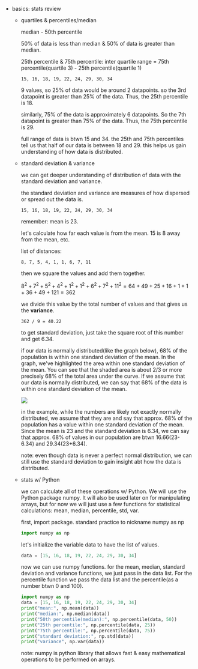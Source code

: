 -   basics: stats review
    -   quartiles & percentiles/median
        
        median - 50th percentile
        
        50% of data is less than median & 50% of data is greater than median.
        
        25th percentile & 75th percentile: inter quartile range = 75th percentile(quartile 3) - 25th percentile(quartile 1)
        
        ```
        15, 16, 18, 19, 22, 24, 29, 30, 34
        ```
        
        9 values, so 25% of data would be around 2 datapoints. so the 3rd datapoint is greater than 25% of the data. Thus, the 25th percentile is 18.
        
        similarly, 75% of the data is approximately 6 datapoints. So the 7th datapoint is greater than 75% of the data. Thus, the 75th percentile is 29.
        
        full range of data is btwn 15 and 34. the 25th and 75th percentiles tell us that half of our data is between 18 and 29. this helps us gain understanding of how data is distributed.
        
    -   standard deviation & variance
        
        we can get deeper understanding of distribution of data with the standard deviation and variance.
        
        the standard deviation and variance are measures of how dispersed or spread out the data is.
        
        ```
        15, 16, 18, 19, 22, 24, 29, 30, 34
        ```
        
        remember: mean is 23.
        
        let's calculate how far each value is from the mean. 15 is 8 away from the mean, etc.
        
        list of distances:
        
        ```
        8, 7, 5, 4, 1, 1, 6, 7, 11
        ```
        
        then we square the values and add them together.
        
        $8^2 + 7^2 + 5^2 + 4^2 + 1^2 + 1^2 + 6^2 + 7^2 + 11^2 = 64 + 49 + 25 + 16 + 1 + 1 + 36 + 49 + 121 = 362$
        
        we divide this value by the total number of values and that gives us the **variance**.
        
        ```
        362 / 9 = 40.22
        ```
        
        to get standard deviation, just take the square root of this number and get 6.34.
        
        if our data is normally distributed(like the graph below), 68% of the population is within one standard deviation of the mean. In the graph, we've highlighted the area within one standard deviation of the mean. You can see that the shaded area is about 2/3 or more precisely 68% of the total area under the curve. If we assume that our data is normally distributed, we can say that 68% of the data is within one standard deviation of the mean.
        
        ![](https://s3.us-west-2.amazonaws.com/secure.notion-static.com/8f208562-7fb6-4a09-b156-de37911c6fcc/Untitled.png?X-Amz-Algorithm=AWS4-HMAC-SHA256&X-Amz-Credential=AKIAT73L2G45O3KS52Y5%2F20210308%2Fus-west-2%2Fs3%2Faws4_request&X-Amz-Date=20210308T164218Z&X-Amz-Expires=86400&X-Amz-Signature=275c283d59fbc5ae74bb4dbce4e7de5fc9921536c102ff43ad88edd7bfc45337&X-Amz-SignedHeaders=host&response-content-disposition=filename%20%3D%22Untitled.png%22)
        
        in the example, while the numbers are likely not exactly normally distributed, we assume that they are and say that approx. 68% of the population has a value within one standard deviation of the mean. Since the mean is 23 and the standard deviation is 6.34, we can say that approx. 68% of values in our population are btwn 16.66(23-6.34) and 29.34(23+6.34).
        
        note: even though data is never a perfect normal distribution, we can still use the standard deviation to gain insight abt how the data is distributed.
        
    -   stats w/ Python
        
        we can calculate all of these operations w/ Python. We will use the Python package numpy. It will also be used later on for manipulating arrays, but for now we will just use a few functions for statistical calculations: mean, median, percentile, std, var.
        
        first, import package. standard practice to nickname numpy as np
        
        ```python
        import numpy as np
        ```
        
        let's initialize the variable data to have the list of values.
        
        ```python
        data = [15, 16, 18, 19, 22, 24, 29, 30, 34]
        ```
        
        now we can use numpy functions. for the mean, median, standard deviation and variance functions, we just pass in the data list. For the percentile function we pass the data list and the percentile(as a number btwn 0 and 100).
        
        ```python
        import numpy as np
        data = [15, 16, 18, 19, 22, 24, 29, 30, 34]
        print("mean:", np.mean(data))
        print("median:", np.median(data))
        print("50th percentile(median):", np.percentile(data, 50))
        print("25th percentile:", np.percentile(data, 25))
        print("75th percentile:", np.percentile(data, 75))
        print("standard deviation:", np.std(data))
        print("variance", np.var(data))
        ```
        
        note: numpy is python library that allows fast & easy mathematical operations to be performed on arrays.